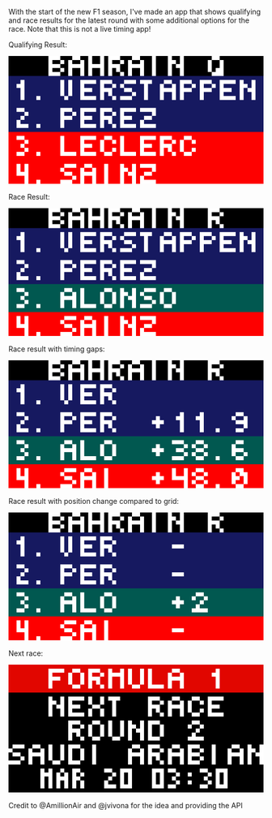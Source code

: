 With the start of the new F1 season, I've made an app that shows qualifying and race results for the latest round with some additional options for the race. Note that this is not a live timing app!

Qualifying Result:

![](f1_results_q.gif)

Race Result:

![](f1_results_driver.gif)

Race result with timing gaps:

![](f1_results_gap.gif)

Race result with position change compared to grid:

![](f1_results_grid.gif)

Next race:

![](f1_results_next.gif)

Credit to @AmillionAir and @jvivona for the idea and providing the API
